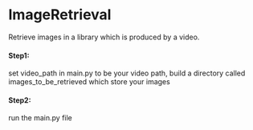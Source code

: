 # ImageRetrieval
Retrieve images in a library which is produced by a video.

#### Step1:
set video_path in main.py to be your video path,
build a directory called images_to_be_retrieved which store your images

#### Step2:
run the main.py file
